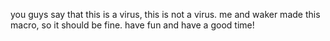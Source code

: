 you guys say that this is a virus, this is not a virus. me and waker made this macro, so it should be fine. have fun and have a good time!
